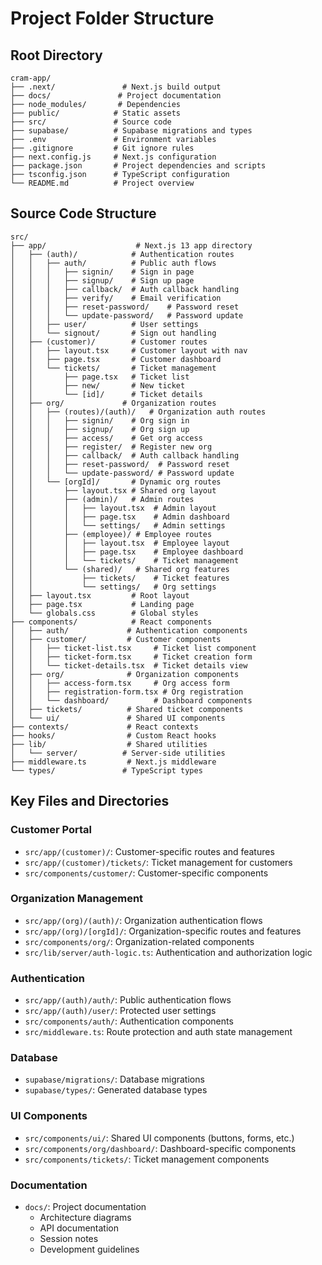 # Project Folder Structure

## Root Directory
```
cram-app/
├── .next/               # Next.js build output
├── docs/               # Project documentation
├── node_modules/       # Dependencies
├── public/            # Static assets
├── src/               # Source code
├── supabase/          # Supabase migrations and types
├── .env               # Environment variables
├── .gitignore         # Git ignore rules
├── next.config.js     # Next.js configuration
├── package.json       # Project dependencies and scripts
├── tsconfig.json      # TypeScript configuration
└── README.md          # Project overview
```

## Source Code Structure
```
src/
├── app/                    # Next.js 13 app directory
│   ├── (auth)/            # Authentication routes
│   │   ├── auth/          # Public auth flows
│   │   │   ├── signin/    # Sign in page
│   │   │   ├── signup/    # Sign up page
│   │   │   ├── callback/  # Auth callback handling
│   │   │   ├── verify/    # Email verification
│   │   │   ├── reset-password/    # Password reset
│   │   │   └── update-password/   # Password update
│   │   ├── user/          # User settings
│   │   └── signout/       # Sign out handling
│   ├── (customer)/        # Customer routes
│   │   ├── layout.tsx     # Customer layout with nav
│   │   ├── page.tsx       # Customer dashboard
│   │   └── tickets/       # Ticket management
│   │       ├── page.tsx   # Ticket list
│   │       ├── new/       # New ticket
│   │       └── [id]/      # Ticket details
│   ├── org/             # Organization routes
│   │   ├── (routes)/(auth)/   # Organization auth routes
│   │   │   ├── signin/    # Org sign in
│   │   │   ├── signup/    # Org sign up
│   │   │   ├── access/    # Get org access
│   │   │   ├── register/  # Register new org
│   │   │   ├── callback/  # Auth callback handling
│   │   │   ├── reset-password/  # Password reset
│   │   │   └── update-password/ # Password update
│   │   └── [orgId]/       # Dynamic org routes
│   │       ├── layout.tsx # Shared org layout
│   │       ├── (admin)/   # Admin routes
│   │       │   ├── layout.tsx  # Admin layout
│   │       │   ├── page.tsx    # Admin dashboard
│   │       │   └── settings/   # Admin settings
│   │       ├── (employee)/ # Employee routes
│   │       │   ├── layout.tsx  # Employee layout
│   │       │   ├── page.tsx    # Employee dashboard
│   │       │   └── tickets/    # Ticket management
│   │       └── (shared)/   # Shared org features
│   │           ├── tickets/    # Ticket features
│   │           └── settings/   # Org settings
│   ├── layout.tsx         # Root layout
│   ├── page.tsx           # Landing page
│   └── globals.css        # Global styles
├── components/            # React components
│   ├── auth/             # Authentication components
│   ├── customer/         # Customer components
│   │   ├── ticket-list.tsx     # Ticket list component
│   │   ├── ticket-form.tsx     # Ticket creation form
│   │   └── ticket-details.tsx  # Ticket details view
│   ├── org/              # Organization components
│   │   ├── access-form.tsx     # Org access form
│   │   ├── registration-form.tsx # Org registration
│   │   └── dashboard/          # Dashboard components
│   ├── tickets/          # Shared ticket components
│   └── ui/               # Shared UI components
├── contexts/             # React contexts
├── hooks/                # Custom React hooks
├── lib/                  # Shared utilities
│   └── server/          # Server-side utilities
├── middleware.ts         # Next.js middleware
└── types/               # TypeScript types
```

## Key Files and Directories

### Customer Portal
- `src/app/(customer)/`: Customer-specific routes and features
- `src/app/(customer)/tickets/`: Ticket management for customers
- `src/components/customer/`: Customer-specific components

### Organization Management
- `src/app/(org)/(auth)/`: Organization authentication flows
- `src/app/(org)/[orgId]/`: Organization-specific routes and features
- `src/components/org/`: Organization-related components
- `src/lib/server/auth-logic.ts`: Authentication and authorization logic

### Authentication
- `src/app/(auth)/auth/`: Public authentication flows
- `src/app/(auth)/user/`: Protected user settings
- `src/components/auth/`: Authentication components
- `src/middleware.ts`: Route protection and auth state management

### Database
- `supabase/migrations/`: Database migrations
- `supabase/types/`: Generated database types

### UI Components
- `src/components/ui/`: Shared UI components (buttons, forms, etc.)
- `src/components/org/dashboard/`: Dashboard-specific components
- `src/components/tickets/`: Ticket management components

### Documentation
- `docs/`: Project documentation
  - Architecture diagrams
  - API documentation
  - Session notes
  - Development guidelines
